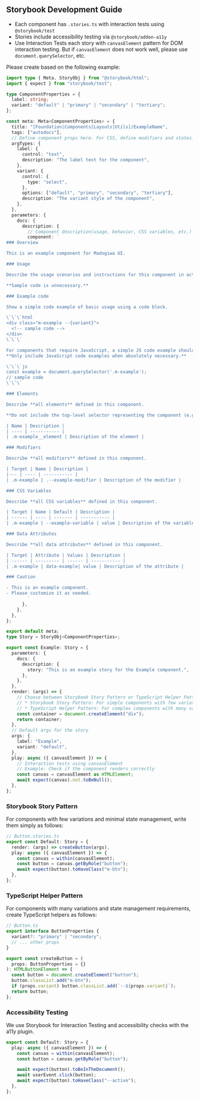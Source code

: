 ## Storybook Development Guide

- Each component has `.stories.ts` with interaction tests using `@storybook/test`
- Stories include accessibility testing via `@storybook/addon-a11y`
- Use Interaction Tests each story with `canvasElement` pattern for DOM interaction testing.
  But if `canvasElement` does not work well, please use `document.querySelector`, etc.

Please create based on the following example:

```ts
import type { Meta, StoryObj } from "@storybook/html";
import { expect } from "storybook/test";

type ComponentProperties = {
  label: string;
  variant: "default" | "primary" | "secondary" | "tertiary";
};

const meta: Meta<ComponentProperties> = {
  title: "[Foundation|Components|Layouts|Utils]/ExampleName",
  tags: ["autodocs"],
  // Define component props here. For CSS, define modifiers and states.
  argTypes: {
    label: {
      control: "text",
      description: "The label text for the component",
    },
    variant: {
      control: {
        type: "select",
      },
      options: ["default", "primary", "secondary", "tertiary"],
      description: "The variant style of the component",
    },
  },
  parameters: {
    docs: {
      description: {
        // Component description(usage, behavior, CSS variables, etc.) for docs
        component: `
### Overview

This is an example component for Madogiwa UI.

### Usage

Describe the usage scenarios and instructions for this component in actual products, not technical content.

**Sample code is unnecessary.**

### Example code

Show a simple code example of basic usage using a code block.

\`\`\`html
<div class="m-example --{variant}">
  <!-- sample code -->
</div>
\`\`\`

For components that require JavaScript, a simple JS code example should also be provided.
**Only include JavaScript code examples when absolutely necessary.**

\`\`\`js
const example = document.querySelector('.m-example');
// sample code
\`\`\`

### Elements

Describe **all elements** defined in this component.

**Do not include the top-level selector representing the component (e.g., \`.m-example\`).**

| Name | Description |
| ---- | ----------- |
| .m-example__element | Description of the element |

### Modifiers

Describe **all modifiers** defined in this component.

| Target | Name | Description |
|--- | ---- | ----------- |
| .m-example | .--example-modifier | Description of the modifier |

### CSS Variables

Describe **all CSS variables** defined in this component.

| Target | Name | Default | Description |
| ------ | ---- | ------- | ----------- |
| .m-example | --example-variable | value | Description of the variable |

### Data Attributes

Describe **all data attributes** defined in this component.

| Target | Attribute | Values | Description |
| ------ | --------- | ------ | ----------- |
| .m-example | data-example| value | Description of the attribute |

### Caution

- This is an example component.
- Please customize it as needed.
        `
      },
    },
  },
};

export default meta;
type Story = StoryObj<ComponentProperties>;

export const Example: Story = {
  parameters: {
    docs: {
      description: {
        story: "This is an example story for the Example component.",
      },
    },
  },
  render: (args) => {
    // Choose between Storybook Story Pattern or TypeScript Helper Pattern based on the component
    // * Storybook Story Pattern: For simple components with few variations
    // * TypeScript Helper Pattern: For complex components with many variations
    const container = document.createElement("div");
    return container;
  },
  // Default args for the story
  args: {
    label: "Example",
    variant: "default",
  },
  play: async ({ canvasElement }) => {
    // Interaction tests using canvasElement
    // Example: Check if the component renders correctly
    const canvas = canvasElement as HTMLElement;
    await expect(canvas).not.toBeNull();
  },
};
```

### Storybook Story Pattern

For components with few variations and minimal state management, write them simply as follows:

```typescript
// Button.stories.ts
export const Default: Story = {
  render: (args) => createButton(args),
  play: async ({ canvasElement }) => {
    const canvas = within(canvasElement);
    const button = canvas.getByRole("button");
    await expect(button).toHaveClass("m-btn");
  },
};
```

### TypeScript Helper Pattern

For components with many variations and state management requirements, create TypeScript helpers as follows:

```typescript
// Button.ts
export interface ButtonProperties {
  variant?: "primary" | "secondary";
  // ... other props
}

export const createButton = (
  props: ButtonProperties = {}
): HTMLButtonElement => {
  const button = document.createElement("button");
  button.classList.add("m-btn");
  if (props.variant) button.classList.add(`--${props.variant}`);
  return button;
};
```

### Accessibility Testing

We use Storybook for Interaction Testing and accessibility checks with the a11y plugin.

```typescript
export const Default: Story = {
  play: async ({ canvasElement }) => {
    const canvas = within(canvasElement);
    const button = canvas.getByRole("button");

    await expect(button).toBeInTheDocument();
    await userEvent.click(button);
    await expect(button).toHaveClass("--active");
  },
};
```
